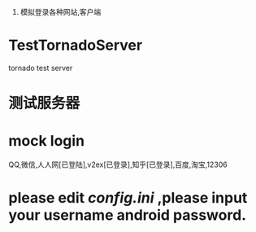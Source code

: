 1. 模拟登录各种网站,客户端



# TestTornadoServer
tornado test server

# 测试服务器

# mock login
QQ,微信,人人网[已登陆],v2ex[已登录],知乎[已登录],百度,淘宝,12306

# please edit ***config.ini***  ,please input your username android password.
